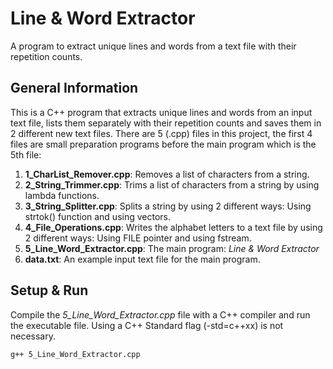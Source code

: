 # Line & Word Extractor
A program to extract unique lines and words from a text file with their repetition counts.

## General Information
This is a C++ program that extracts unique lines and words from an input text file, lists them separately with their repetition counts and saves them in 2 different new text files. There are 5 (.cpp) files in this project, the first 4 files are small preparation programs before the main program which is the 5th file:
1. **1_CharList_Remover.cpp**: Removes a list of characters from a string.
2. **2_String_Trimmer.cpp**: Trims a list of characters from a string by using lambda functions.
3. **3_String_Splitter.cpp**: Splits a string by using 2 different ways: Using strtok() function and using vectors.
4. **4_File_Operations.cpp**: Writes the alphabet letters to a text file by using 2 different ways: Using FILE pointer and using fstream.
5. **5_Line_Word_Extractor.cpp**: The main program: *Line & Word Extractor*
7. **data.txt**: An example input text file for the main program.

## Setup & Run
Compile the *5_Line_Word_Extractor.cpp* file with a C++ compiler and run the executable file. Using a C++ Standard flag (-std=c++xx) is not necessary.
```
g++ 5_Line_Word_Extractor.cpp
```
